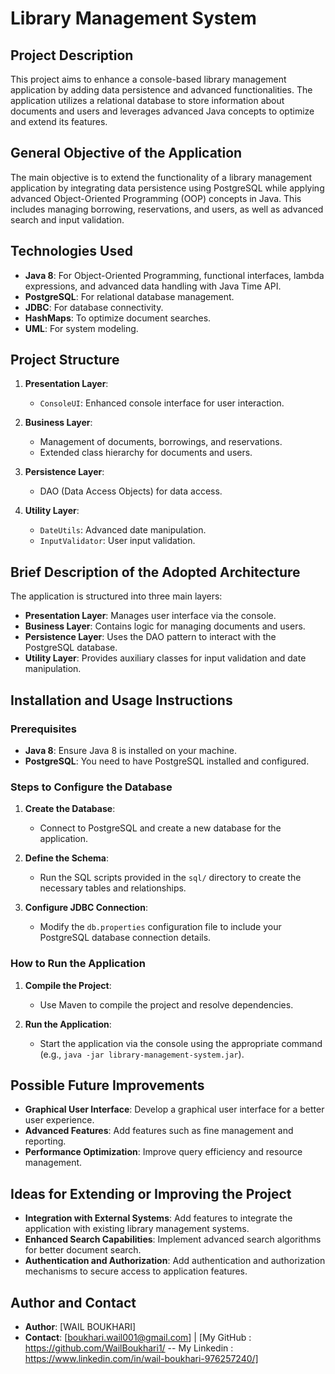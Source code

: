 # Library Management System

## Project Description
This project aims to enhance a console-based library management application by adding data persistence and advanced functionalities. The application utilizes a relational database to store information about documents and users and leverages advanced Java concepts to optimize and extend its features.

## General Objective of the Application
The main objective is to extend the functionality of a library management application by integrating data persistence using PostgreSQL while applying advanced Object-Oriented Programming (OOP) concepts in Java. This includes managing borrowing, reservations, and users, as well as advanced search and input validation.

## Technologies Used
- **Java 8**: For Object-Oriented Programming, functional interfaces, lambda expressions, and advanced data handling with Java Time API.
- **PostgreSQL**: For relational database management.
- **JDBC**: For database connectivity.
- **HashMaps**: To optimize document searches.
- **UML**: For system modeling.

## Project Structure
1. **Presentation Layer**:
   - `ConsoleUI`: Enhanced console interface for user interaction.

2. **Business Layer**:
   - Management of documents, borrowings, and reservations.
   - Extended class hierarchy for documents and users.

3. **Persistence Layer**:
   - DAO (Data Access Objects) for data access.

4. **Utility Layer**:
   - `DateUtils`: Advanced date manipulation.
   - `InputValidator`: User input validation.

## Brief Description of the Adopted Architecture
The application is structured into three main layers:
- **Presentation Layer**: Manages user interface via the console.
- **Business Layer**: Contains logic for managing documents and users.
- **Persistence Layer**: Uses the DAO pattern to interact with the PostgreSQL database.
- **Utility Layer**: Provides auxiliary classes for input validation and date manipulation.

## Installation and Usage Instructions

### Prerequisites
- **Java 8**: Ensure Java 8 is installed on your machine.
- **PostgreSQL**: You need to have PostgreSQL installed and configured.

### Steps to Configure the Database
1. **Create the Database**:
   - Connect to PostgreSQL and create a new database for the application.

2. **Define the Schema**:
   - Run the SQL scripts provided in the `sql/` directory to create the necessary tables and relationships.

3. **Configure JDBC Connection**:
   - Modify the `db.properties` configuration file to include your PostgreSQL database connection details.

### How to Run the Application
1. **Compile the Project**:
   - Use Maven to compile the project and resolve dependencies.

2. **Run the Application**:
   - Start the application via the console using the appropriate command (e.g., `java -jar library-management-system.jar`).

## Possible Future Improvements
- **Graphical User Interface**: Develop a graphical user interface for a better user experience.
- **Advanced Features**: Add features such as fine management and reporting.
- **Performance Optimization**: Improve query efficiency and resource management.

## Ideas for Extending or Improving the Project
- **Integration with External Systems**: Add features to integrate the application with existing library management systems.
- **Enhanced Search Capabilities**: Implement advanced search algorithms for better document search.
- **Authentication and Authorization**: Add authentication and authorization mechanisms to secure access to application features.

## Author and Contact
- **Author**: [WAIL BOUKHARI]
- **Contact**: [boukhari.wail001@gmail.com] | [My GitHub : https://github.com/WailBoukhari1/ -- My Linkedin : https://www.linkedin.com/in/wail-boukhari-976257240/]

